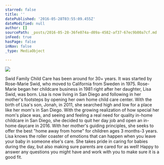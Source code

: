 ```yaml
---
starred: false
title: ''
datePublished: '2016-05-28T03:55:09.455Z'
dateModified: null
author: []
sourcePath: _posts/2016-05-28-36fe074a-d09a-4582-af37-67ec9b00a7cf.md
inFeed: true
hasPage: false
inNav: false
_type: MediaObject

---
```

![](https://the-grid-user-content.s3-us-west-2.amazonaws.com/f056560c-0a64-4910-a978-cd4010ecc9aa.jpg)

Swid Family Child Care has been around for 30+ years. It was started by Rose-Marie Swid, who moved to California from Sweden in 1975\. Rose-Marie began her childcare business in 1981 right after her daughter, Lisa Swid, was born. Lisa is now living in San Diego and following in her mother's footsteps by opening her own home child care center. With the birth of Lisa's son, Jonah, in 2011, she searched high and low for a place like her mom's in San Diego. With the growing realization of how special her mom's place was, and seeing and feeling a real need for quality in-home childcare in San Diego, she decided to quit her day job and open an in-home daycare in 2016\. With her mother's guiding principles, she seeks to offer the best "home away from home" for children ages 3 months-3 years. Lisa knows the roller coaster of emotions that can happen when you leave your baby in someone else's care. She takes pride in caring for babies during the day, but also making sure parents are cared for as well! Happy to answer any questions you might have and work with you to make sure it is a good fit.